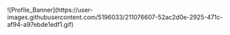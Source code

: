 <p algin=center>
  ![Profile_Banner](https://user-images.githubusercontent.com/5196033/211076607-52ac2d0e-2925-471c-af94-a97ebde1edf1.gif)
</p>
